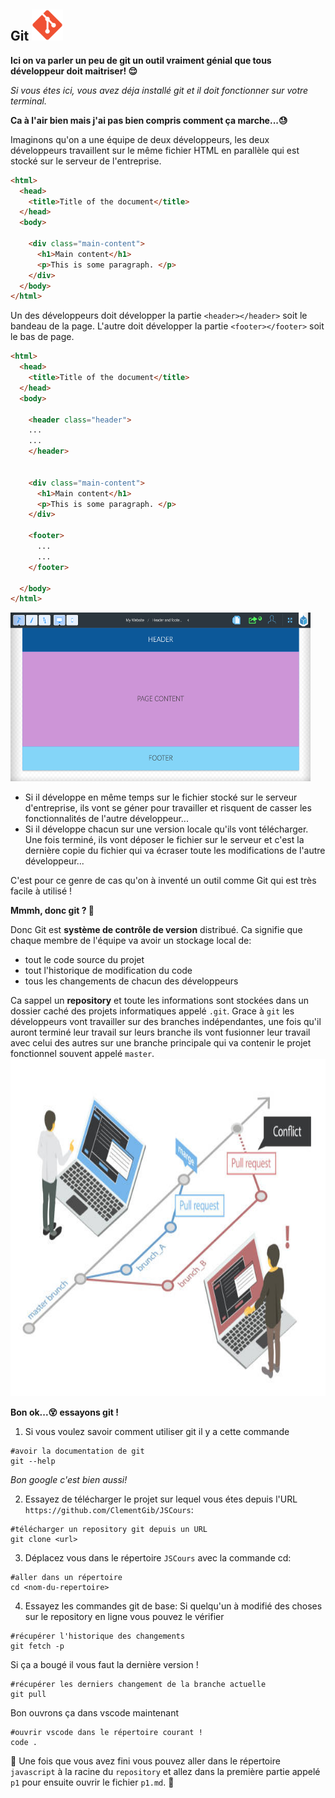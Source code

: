 ## Git <img src="/images/git.png" alt="cplusplus" width="50" height="50"/>
**Ici on va parler un peu de git un outil vraiment génial que tous développeur doit maitriser! 😌** 

*Si vous étes ici, vous avez déja installé git et il doit fonctionner sur votre terminal.*


**Ca à l'air bien mais j'ai pas bien compris comment ça marche...😓**

Imaginons qu'on a une équipe de deux développeurs, les deux développeurs travaillent sur le même fichier HTML en parallèle qui est stocké sur le serveur de l'entreprise.
```html
<html>
  <head>
    <title>Title of the document</title>
  </head>
  <body>

    <div class="main-content">
      <h1>Main content</h1>
      <p>This is some paragraph. </p>
    </div>
  </body>
</html>
```

Un des développeurs doit développer la partie `<header></header>` soit le bandeau de la page.
L'autre doit développer la partie `<footer></footer>` soit le bas de page.
```html
<html>
  <head>
    <title>Title of the document</title>
  </head>
  <body>

    <header class="header">
    ...
    ...
    </header>


    <div class="main-content">
      <h1>Main content</h1>
      <p>This is some paragraph. </p>
    </div>

    <footer>
      ...
      ...
    </footer>

  </body>
</html>
```
<img src="/images/ui.png" alt="cplusplus" width="480" height="270"/>

* Si il développe en même temps sur le fichier stocké sur le serveur d'entreprise, ils vont se géner pour travailler et risquent de casser les fonctionnalités de l'autre développeur...
* Si il développe chacun sur une version locale qu'ils vont télécharger. Une fois terminé, ils vont déposer le fichier sur le serveur et c'est la dernière copie du fichier qui va écraser toute les modifications de l'autre développeur...

C'est pour ce genre de cas qu'on à inventé un outil comme Git qui est très facile à utilisé !



**Mmmh, donc git ? 🤔**

Donc Git est **système de contrôle de version** distribué. Ca signifie que chaque membre de l'équipe va avoir un stockage local de:
* tout le code source du projet 
* tout l'historique de modification du code
* tous les changements de chacun des développeurs

Ca sappel un **repository** et toute les informations sont stockées dans un dossier caché des projets informatiques appelé `.git`.
Grace à `git` les développeurs vont travailler sur des branches indépendantes, une fois qu'il auront terminé leur travail sur leurs branche ils vont fusionner leur travail avec celui des autres sur une branche principale qui va contenir le projet fonctionnel souvent appelé `master`.
<img src="/images/gitwork.jpg" alt="cplusplus" width="960" height="540"/>

**Bon ok...😵 essayons git !**
1. Si vous voulez savoir comment utiliser git il y a cette commande
```shell
#avoir la documentation de git
git --help
```
*Bon google c'est bien aussi!*


2. Essayez de télécharger le projet sur lequel vous étes depuis l'URL `https://github.com/ClementGib/JSCours`:
```shell
#télécharger un repository git depuis un URL
git clone <url>
```
3. Déplacez vous dans le répertoire `JSCours` avec la commande cd:
```shell
#aller dans un répertoire
cd <nom-du-repertoire>
```
4. Essayez les commandes git de base:
Si quelqu'un à modifié des choses sur le repository en ligne vous pouvez le vérifier
```shell
#récupérer l'historique des changements
git fetch -p
```

Si ça a bougé il vous faut la dernière version !
```shell
#récupérer les derniers changement de la branche actuelle
git pull
```

Bon ouvrons ça dans vscode maintenant
```shell
#ouvrir vscode dans le répertoire courant !
code .
```

📁 Une fois que vous avez fini vous pouvez aller dans le répertoire `javascript` à la racine du `repository` et allez dans la première partie appelé `p1` pour ensuite ouvrir le fichier `p1.md`. 📁
